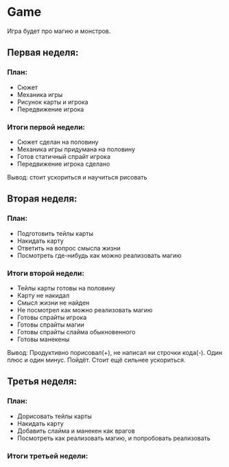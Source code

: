 # Game
Игра будет про магию и монстров. 

## Первая неделя:
### План:
- Сюжет 
- Механика игры
- Рисунок карты и игрока
- Передвижение игрока

### Итоги первой недели:
- Сюжет сделан на половину
- Механика игры придумана на половину
- Готов статичный спрайт игрока
- Передвижение игрока сделано

Вывод: стоит ускориться и научиться рисовать

## Вторая неделя:
### План:
- Подготовить тейлы карты
- Накидать карту 
- Ответить на вопрос смысла жизни
- Посмотреть где-нибудь как можно реализовать магию

### Итоги второй недели:
- Тейлы карты готовы на половину
- Карту не накидал
- Смысл жизни не найден
- Не посмотрел как можно реализовать магию
- Готовы спрайты игрока
- Готовы спрайты магии
- Готовы спрайты слайма обыкновенного
- Готовы манекены

Вывод: Продуктивно порисовал(+), не написал ни строчки кода(-). Один плюс и один минус. Пойдёт. Стоит ещё сильнее ускориться.

## Третья неделя:
### План:
- Дорисовать тейлы карты
- Накидать карту
- Добавить слайма и манекен как врагов
- Посмотреть как реализовать магию, и попробовать реализовать

### Итоги третьей недели:



